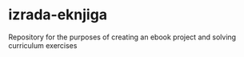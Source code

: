 # izrada-eknjiga
Repository for the purposes of creating an ebook project and solving curriculum exercises
